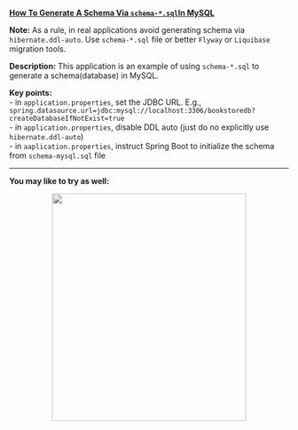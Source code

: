 **[How To Generate A Schema Via `schema-*.sql`In MySQL](https://github.com/AnghelLeonard/Hibernate-SpringBoot/tree/master/HibernateSpringBootSchemaSql)**

**Note:** As a rule, in real applications avoid generating schema via `hibernate.ddl-auto`. Use `schema-*.sql` file or better `Flyway` or `Liquibase` migration tools.

**Description:** This application is an example of using `schema-*.sql` to generate a schema(database) in MySQL.

**Key points:**\
     - in `application.properties`, set the JDBC URL. E.g., `spring.datasource.url=jdbc:mysql://localhost:3306/bookstoredb?createDatabaseIfNotExist=true`\
     - in `application.properties`, disable DDL auto (just do no explicitly use `hibernate.ddl-auto`)\
     - in `aaplication.properties`, instruct Spring Boot to initialize the schema from `schema-mysql.sql` file  
     
-------------------------------

**You may like to try as well:**
<a href="https://leanpub.com/java-persistence-performance-illustrated-guide"><p align="center"><img src="https://github.com/AnghelLeonard/Hibernate-SpringBoot/blob/master/Java%20Persistence%20Performance%20Illustrated%20Guide.jpg" height="410" width="350"/></p></a>
